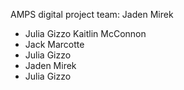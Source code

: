 AMPS digital project team:
Jaden Mirek
- Julia Gizzo
Kaitlin McConnon
- Jack Marcotte
- Julia Gizzo
- Jaden Mirek
- Julia Gizzo
